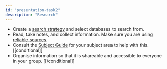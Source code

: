 ```yaml
---
id: "presentation-task2"
description: "Research"
---
```


- Create a [search strategy](https://learninglab.rmit.edu.au/assessments/getting-started-with-assignments/researching-your-assignment/develop-your-search-strategy/) and select databases to search from.
- Read, take notes, and collect information. Make sure you are using [reliable sources](https://learninglab.rmit.edu.au/assessments/getting-started-with-assignments/choose-valid-sources/).
- Consult the [Subject Guide](https://rmit.libguides.com/) for your subject area to help with this.
[[conditional]]
- Organise information so that it is shareable and accessible to everyone in your group. 
[[/conditional]]